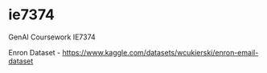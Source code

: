 # ie7374
GenAI Coursework IE7374

Enron Dataset - https://www.kaggle.com/datasets/wcukierski/enron-email-dataset
